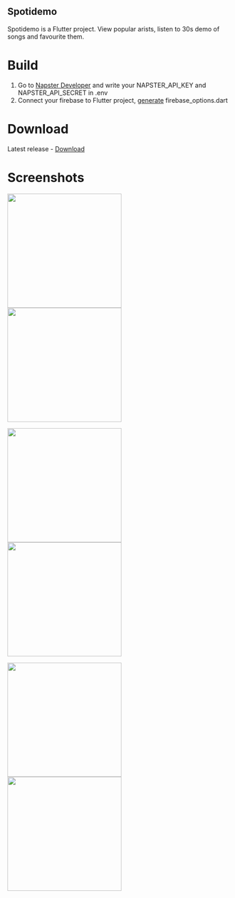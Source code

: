 ## Spotidemo

Spotidemo is a Flutter project. 
View popular arists, listen to 30s demo of songs and favourite them.

# Build

1. Go to [Napster Developer](https://developer.prod.napster.com/) and write your NAPSTER_API_KEY and NAPSTER_API_SECRET in .env
2. Connect your firebase to Flutter project, [generate](https://firebase.google.com/docs/flutter/setup) firebase_options.dart

# Download
  Latest release - [Download](https://github.com/shebnik/Spotidemo/releases/latest)

# Screenshots

<p float="left">
  <img src="https://user-images.githubusercontent.com/52208650/212549813-a593dad5-0eb6-48ef-a1c4-1c7e4b1283ba.png" width="256">
  <img src="https://user-images.githubusercontent.com/52208650/212549815-0edac874-1771-45e0-9d57-a4a928ad7a35.png" width="256">
</p>
<p float="left">
  <img src="https://user-images.githubusercontent.com/52208650/212549816-3d415ff8-e254-4c00-9a14-2f623dea7e9b.png" width="256">
  <img src="https://user-images.githubusercontent.com/52208650/212549817-2f865cf5-aa31-401a-913a-5378e6eb0d77.png" width="256">
</p>
<p float="left">
  <img src="https://user-images.githubusercontent.com/52208650/212549818-bcd52567-9c57-490b-bfd3-9cb36279a0a7.png" width="256">
  <img src="https://user-images.githubusercontent.com/52208650/212549819-18f59943-be51-4748-bb02-219e0d4919c4.png" width="256">
</p>
